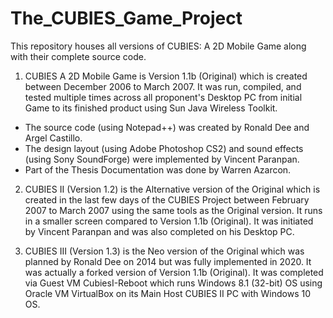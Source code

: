 # The_CUBIES_Game_Project
This repository houses all versions of CUBIES: A 2D Mobile Game along with their complete source code.

1. CUBIES A 2D Mobile Game is Version 1.1b (Original) which is created between December 2006 to March 2007. It was run, compiled, and tested multiple times across all proponent's Desktop PC from initial Game to its finished product using Sun Java Wireless Toolkit.  
* The source code (using Notepad++) was created by Ronald Dee and Argel Castillo.
* The design layout (using Adobe Photoshop CS2) and sound effects (using Sony SoundForge) were implemented by Vincent Paranpan.
* Part of the Thesis Documentation was done by Warren Azarcon.

2. CUBIES II (Version 1.2) is the Alternative version of the Original which is created in the last few days of the CUBIES Project between February 2007 to March 2007 using the same tools as the Original version. It runs in a smaller screen compared to Version 1.1b (Original). It was initiated by Vincent Paranpan and was also completed on his Desktop PC.

3. CUBIES III (Version 1.3) is the Neo version of the Original which was planned by Ronald Dee on 2014 but was fully implemented in 2020. It was actually a forked version of Version 1.1b (Original). It was completed via Guest VM CubiesI-Reboot which runs Windows 8.1 (32-bit) OS using Oracle VM VirtualBox on its Main Host CUBIES II PC with Windows 10 OS.
